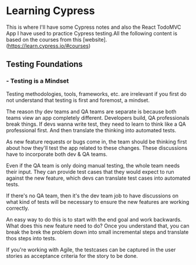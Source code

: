 # Learning Cypress

This is where I'll have some Cypress notes and also the React TodoMVC App
I have used to practice Cypress testing.All the following content is based
on the courses from this [website].(https://learn.cypress.io/#courses)


## Testing Foundations


### - Testing is a Mindset
Testing methodologies, tools, frameworks, etc. are irrelevant if you first
do not understand that testing is first and foremost, a mindset.

The reason thy dev teams and QA teams are separate is because both teams
view an app completely different. Developers build, QA professionals break
things. If devs wanna write test, they need to learn to think like a QA
professional first. And then translate the thinking into automated tests.

As new feature requests or bugs come in, the team should be thinking first
about how they'll test the app related to these changes. These discussions
have to incorporate both dev & QA teams.

Even if the QA team is only doing manual testing, the whole team needs their
input. They can provide test cases that they would expect to run against the
new feature, which devs can translate test cases into automated tests.

If there's no QA team, then it's the dev team job to have discussions on what
kind of tests will be necessary to ensure the new features are working correctly.

An easy way to do this is to start with the end goal and work backwards. What
does this new feature need to do? Once you understand that, you can break the
brek the problem down into small incremental steps and translate thos steps
into tests.

If you're working with Agile, the testcases can be captured in the user stories
as acceptance criteria for the story to be done.

